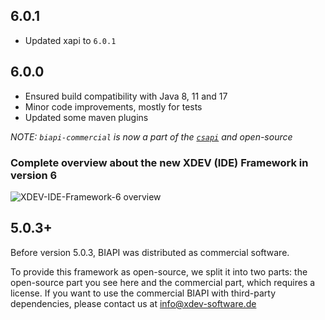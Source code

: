 ## 6.0.1
* Updated xapi to ``6.0.1``

## 6.0.0
* Ensured build compatibility with Java 8, 11 and 17
* Minor code improvements, mostly for tests
* Updated some maven plugins

*NOTE: ``biapi-commercial`` is now a part of the [``csapi``](https://github.com/xdev-software/csapi) and open-source*

### Complete overview about the new XDEV (IDE) Framework in version 6
![XDEV-IDE-Framework-6 overview](https://user-images.githubusercontent.com/45384811/134640194-0b42a238-3c7e-402a-8b05-51419108dbbd.png)

## 5.0.3+
Before version 5.0.3, BIAPI was distributed as commercial software. 

To provide this framework as open-source, we split it into two parts: the open-source part you see here and the commercial part, which requires a license. 
If you want to use the commercial BIAPI with third-party dependencies, please contact us at info@xdev-software.de
